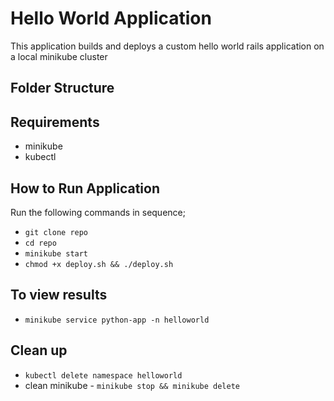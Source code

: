 # Hello World Application
 This application  builds and deploys a custom hello world rails application on a local minikube cluster

 ## Folder Structure

 ## Requirements
- minikube
- kubectl

## How to Run Application
Run the following commands in sequence;
- `git clone repo` 
- `cd repo` 
- `minikube start` 
- `chmod +x deploy.sh && ./deploy.sh`

## To view results
- `minikube service python-app -n helloworld`

## Clean up
- `kubectl delete namespace helloworld`
- clean minikube - `minikube stop && minikube delete`
